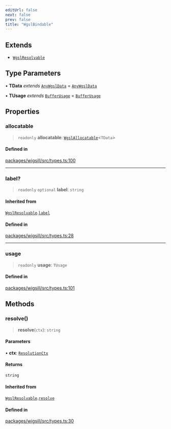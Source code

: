 ```yaml
---
editUrl: false
next: false
prev: false
title: "WgslBindable"
---
```


## Extends

- [`WgslResolvable`](/api/wigsill/interfaces/wgslresolvable/)

## Type Parameters

• **TData** *extends* [`AnyWgslData`](/api/wigsill/type-aliases/anywgsldata/) = [`AnyWgslData`](/api/wigsill/type-aliases/anywgsldata/)

• **TUsage** *extends* [`BufferUsage`](/api/wigsill/type-aliases/bufferusage/) = [`BufferUsage`](/api/wigsill/type-aliases/bufferusage/)

## Properties

### allocatable

> `readonly` **allocatable**: [`WgslAllocatable`](/api/wigsill/interfaces/wgslallocatable/)\<`TData`\>

#### Defined in

[packages/wigsill/src/types.ts:100](https://github.com/software-mansion-labs/wigsill/blob/3eabd476f023822e50f40404033f5b0520bf8089/packages/wigsill/src/types.ts#L100)

***

### label?

> `readonly` `optional` **label**: `string`

#### Inherited from

[`WgslResolvable`](/api/wigsill/interfaces/wgslresolvable/).[`label`](/api/wigsill/interfaces/wgslresolvable/#label)

#### Defined in

[packages/wigsill/src/types.ts:28](https://github.com/software-mansion-labs/wigsill/blob/3eabd476f023822e50f40404033f5b0520bf8089/packages/wigsill/src/types.ts#L28)

***

### usage

> `readonly` **usage**: `TUsage`

#### Defined in

[packages/wigsill/src/types.ts:101](https://github.com/software-mansion-labs/wigsill/blob/3eabd476f023822e50f40404033f5b0520bf8089/packages/wigsill/src/types.ts#L101)

## Methods

### resolve()

> **resolve**(`ctx`): `string`

#### Parameters

• **ctx**: [`ResolutionCtx`](/api/wigsill/interfaces/resolutionctx/)

#### Returns

`string`

#### Inherited from

[`WgslResolvable`](/api/wigsill/interfaces/wgslresolvable/).[`resolve`](/api/wigsill/interfaces/wgslresolvable/#resolve)

#### Defined in

[packages/wigsill/src/types.ts:30](https://github.com/software-mansion-labs/wigsill/blob/3eabd476f023822e50f40404033f5b0520bf8089/packages/wigsill/src/types.ts#L30)
